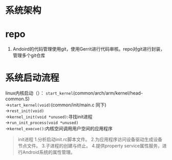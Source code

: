 # 系统架构


# repo

1. Andoird的代码管理使用git，使用Gerrit进行代码审核。repo对git进行封装，管理多个git仓库

# 系统启动流程

linux内核启动（）：
`start_kernel`(common/arch/arm/kernel/head-common.S)  
->`start_kernel(void)`(common/init/main.c 同下)  
->`rest_init(void)`  
->`kernel_init(void *unused)`:寻找init进程  
->`run_init_process(void *unused)`  
->`kernel_execve()`:内核空间调用用户空间的应用程序

>init进程
>1.分析启动init.rc脚本文件。
>2.为应用程序访问设备驱动生成设备节点文件。
>3.子进程的创建与终止。
>4.提供property service属性服务，进行Android系统的属性管理。

